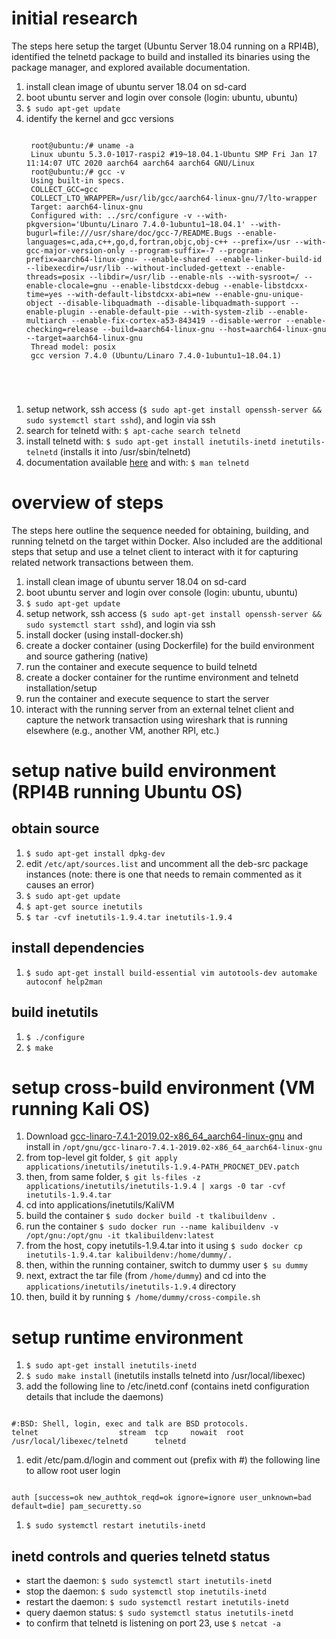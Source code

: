 # initial research
The steps here setup the target (Ubuntu Server 18.04 running on a RPI4B), identified the telnetd package to build and installed its binaries using the package manager, and explored available documentation.   
1. install clean image of ubuntu server 18.04 on sd-card
1. boot ubuntu server and login over console (login: ubuntu, ubuntu)
1. `$ sudo apt-get update`
1. identify the kernel and gcc versions
    <pre><code>
    root@ubuntu:/# uname -a
    Linux ubuntu 5.3.0-1017-raspi2 #19~18.04.1-Ubuntu SMP Fri Jan 17 11:14:07 UTC 2020 aarch64 aarch64 aarch64 GNU/Linux
    root@ubuntu:/# gcc -v
    Using built-in specs.
    COLLECT_GCC=gcc
    COLLECT_LTO_WRAPPER=/usr/lib/gcc/aarch64-linux-gnu/7/lto-wrapper
    Target: aarch64-linux-gnu
    Configured with: ../src/configure -v --with-pkgversion='Ubuntu/Linaro 7.4.0-1ubuntu1~18.04.1' --with-bugurl=file:///usr/share/doc/gcc-7/README.Bugs --enable-languages=c,ada,c++,go,d,fortran,objc,obj-c++ --prefix=/usr --with-gcc-major-version-only --program-suffix=-7 --program-prefix=aarch64-linux-gnu- --enable-shared --enable-linker-build-id --libexecdir=/usr/lib --without-included-gettext --enable-threads=posix --libdir=/usr/lib --enable-nls --with-sysroot=/ --enable-clocale=gnu --enable-libstdcxx-debug --enable-libstdcxx-time=yes --with-default-libstdcxx-abi=new --enable-gnu-unique-object --disable-libquadmath --disable-libquadmath-support --enable-plugin --enable-default-pie --with-system-zlib --enable-multiarch --enable-fix-cortex-a53-843419 --disable-werror --enable-checking=release --build=aarch64-linux-gnu --host=aarch64-linux-gnu --target=aarch64-linux-gnu
    Thread model: posix
    gcc version 7.4.0 (Ubuntu/Linaro 7.4.0-1ubuntu1~18.04.1)
</code></pre>
1. setup network, ssh access (`$ sudo apt-get install openssh-server && sudo systemctl start sshd`), and login via ssh
1. search for telnetd with: `$ apt-cache search telnetd`
1. install telnetd with: `$ sudo apt-get install inetutils-inetd inetutils-telnetd` (installs it into /usr/sbin/telnetd)
1. documentation available [here](https://www.gnu.org/software/inetutils/manual/html_node/) and with: `$ man telnetd`

# overview of steps
The steps here outline the sequence needed for obtaining, building, and running telnetd on the target within Docker.  Also included are the additional steps that setup and use a telnet client to interact with it for capturing related network transactions between them.
1. install clean image of ubuntu server 18.04 on sd-card
1. boot ubuntu server and login over console (login: ubuntu, ubuntu)
1. `$ sudo apt-get update`
1. setup network, ssh access (`$ sudo apt-get install openssh-server && sudo systemctl start sshd`), and login via ssh
1. install docker (using install-docker.sh)
1. create a docker container (using Dockerfile) for the build environment and source gathering (native)
1. run the container and execute sequence to build telnetd
1. create a docker container for the runtime environment and telnetd installation/setup
1. run the container and execute sequence to start the server
1. interact with the running server from an external telnet client and capture the network transaction using wireshark that is running elsewhere (e.g., another VM, another RPI, etc.)

# setup native build environment (RPI4B running Ubuntu OS)
## obtain source
1. `$ sudo apt-get install dpkg-dev`
1. edit `/etc/apt/sources.list` and uncomment all the deb-src package instances (note: there is one that needs to remain commented as it causes an error)
1. `$ sudo apt-get update`
1. `$ apt-get source inetutils`
1. `$ tar -cvf inetutils-1.9.4.tar inetutils-1.9.4`

## install dependencies
1. `$ sudo apt-get install build-essential vim autotools-dev automake autoconf help2man`

## build inetutils
1. `$ ./configure`
1. `$ make`

# setup cross-build environment (VM running Kali OS)
1. Download [gcc-linaro-7.4.1-2019.02-x86_64_aarch64-linux-gnu](https://releases.linaro.org/components/toolchain/binaries/7.4-2019.02/aarch64-linux-gnu) and install in `/opt/gnu/gcc-linaro-7.4.1-2019.02-x86_64_aarch64-linux-gnu`
1. from top-level git folder, `$ git apply applications/inetutils/inetutils-1.9.4-PATH_PROCNET_DEV.patch`
1. then, from same folder, `$ git ls-files -z applications/inetutils/inetutils-1.9.4 | xargs -0 tar -cvf inetutils-1.9.4.tar`
1. cd into applications/inetutils/KaliVM
1. build the container `$ sudo docker build -t tkalibuildenv .`
1. run the container `$ sudo docker run --name kalibuildenv -v /opt/gnu:/opt/gnu -it tkalibuildenv:latest`
1. from the host, copy inetutils-1.9.4.tar into it using `$ sudo docker cp inetutils-1.9.4.tar kalibuildenv:/home/dummy/.`
1. then, within the running container, switch to dummy user `$ su dummy`
1. next, extract the tar file (from `/home/dummy`) and cd into the `applications/inetutils/inetutils-1.9.4` directory
1. then, build it by running `$ /home/dummy/cross-compile.sh`

# setup runtime environment
1. `$ sudo apt-get install inetutils-inetd`
1. `$ sudo make install` (inetutils installs telnetd into /usr/local/libexec)
1. add the following line to /etc/inetd.conf (contains inetd configuration details that include the daemons)
<pre><code>
#:BSD: Shell, login, exec and talk are BSD protocols.
telnet                  stream  tcp     nowait  root    /usr/local/libexec/telnetd      telnetd
</code></pre>
1. edit /etc/pam.d/login and comment out (prefix with #) the following line to allow root user login
<pre><code>
auth [success=ok new_authtok_reqd=ok ignore=ignore user_unknown=bad default=die] pam_securetty.so
</code></pre>
1. `$ sudo systemctl restart inetutils-inetd`

## inetd controls and queries telnetd status
* start the daemon: `$ sudo systemctl start inetutils-inetd`
* stop the daemon: `$ sudo systemctl stop inetutils-inetd`
* restart the daemon: `$ sudo systemctl restart inetutils-inetd`
* query daemon status: `$ sudo systemctl status inetutils-inetd`
* to confirm that telnetd is listening on port 23, use `$ netcat -a`
